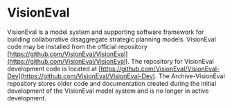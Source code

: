 
# VisionEval

VisionEval is a model system and supporting software framework for building collaborative disaggregate strategic planning models. VisionEval code may be installed from the official repository [https://github.com/VisionEval/VisionEval](https://github.com/VisionEval/VisionEval). The repository for VisionEval development code is located at [https://github.com/VisionEval/VisionEval-Dev](https://github.com/VisionEval/VisionEval-Dev). The Archive-VisionEval repository stores older code and documentation created during the initial development of the VisionEval model system and is no longer in active development. 
